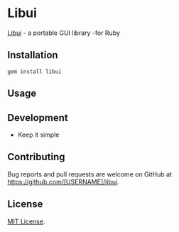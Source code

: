 # Libui

[Libui](https://github.com/andlabs/libui) - a portable GUI library -for Ruby

## Installation

```
gem install libui
```

## Usage

## Development

* Keep it simple

## Contributing

Bug reports and pull requests are welcome on GitHub at https://github.com/[USERNAME]/libui.

## License

[MIT License](https://opensource.org/licenses/MIT).
